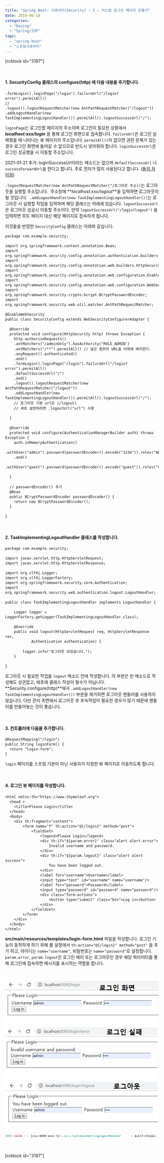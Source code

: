 ```yaml
---
title: "Spring Boot: 시큐리티(Security) – 2 – 커스텀 로그인 페이지 만들기"
date: 2019-06-10
categories: 
  - "DevLog"
  - "Spring/JSP"
tags: 
  - "spring-boot"
  - "스프링시큐리티"
---
```


\[rcblock id="3197"\]

 

#### **1\. SecurityConfig 클래스의 configure(http) 에 다음 내용을 추가합니다.**

```
.formLogin().loginPage("/login").failureUrl("/login?error").permitAll()
// 
.logout().logoutRequestMatcher(new AntPathRequestMatcher("/logout"))
.addLogoutHandler(new TaskImplementingLogoutHandler()).permitAll().logoutSuccessUrl("/");
```

`loginPage`는 로그인할 페이지의 주소이며 로그인이 필요한 상황에서 _**localhost:xxx/login**_ 을 통해 로그인 화면으로 접속합니다. `failureUrl`은 로그인 실패했을 때 나타나는 뷰 페이지의 주소입니다. `permitAll()`이 없으면 권한 문제가 있는 경우 로그인 화면에 들어갈 수 없으므로 반드시 넣어줘야 합니다. `loginSuccessUrl`은 로그인 성공했을 시 이동할 주소입니다.

2021-01-21 추가: loginSuccessUrl이라는 메소드는 없으며 `defaultSuccessUrl` 나 `successForwardUrl`을 한다고 합니다. 주로 전자가 많이 사용된다고 합니다. ([둘의 차이점](https://www.codejava.net/frameworks/spring-boot/spring-boot-security-customize-login-and-logout))

`.logoutRequestMatcher(new AntPathRequestMatcher("/로그아웃 주소))`는 로그아웃을 실행할 주소입니다.  주소창에 **_localhost:xxx/logout_**을 입력하면 로그아웃이 될 것입니다.  `.addLogoutHandler(new TaskImplementingLogoutHandler())`는 로그아웃 시 실행할 작업을 입력하며 해당 클래스는 아래에 있습니다. `logoutSuccessUrl`은 로그아웃 성공시 이동할 주소이다. 만약 `logoutSuccessUrl("/login?logout")` 을 입력하면 루트 페이지 대신 해당 페이지로 접속하게 됩니다.

이것들을 반영한 `SecurityConfig` 클래스는 아래와 같습니다.

```
package com.example.security;

import org.springframework.context.annotation.Bean;
import org.springframework.security.config.annotation.authentication.builders.AuthenticationManagerBuilder;
import org.springframework.security.config.annotation.web.builders.HttpSecurity;
import org.springframework.security.config.annotation.web.configuration.EnableWebSecurity;
import org.springframework.security.config.annotation.web.configuration.WebSecurityConfigurerAdapter;
import org.springframework.security.crypto.bcrypt.BCryptPasswordEncoder;
import org.springframework.security.web.util.matcher.AntPathRequestMatcher;

@EnableWebSecurity
public class SecurityConfig extends WebSecurityConfigurerAdapter {
  
  @Override
  protected void configure(HttpSecurity http) throws Exception {
    http.authorizeRequests()
    .antMatchers("/adminOnly").hasAuthority("ROLE_ADMIN")
    .antMatchers("/**").permitAll()	// 넓은 범위의 URL을 아래에 배치한다.
    .anyRequest().authenticated()
    .and()
    .formLogin().loginPage("/login").failureUrl("/login?error").permitAll() 
    .defaultSuccessUrl("/")	
    .and()
    .logout().logoutRequestMatcher(new AntPathRequestMatcher("/logout"))
    .addLogoutHandler(new TaskImplementingLogoutHandler()).permitAll().logoutSuccessUrl("/");	
    // 로그아웃 기본 url은 (/logout)
    // 새로 설정하려면 .logoutUrl("url") 사용	
    
  }
  
  @Override
  protected void configure(AuthenticationManagerBuilder auth) throws Exception {
    auth.inMemoryAuthentication()
    .withUser("admin").password(passwordEncoder().encode("1234")).roles("ADMIN")
    .and()
    .withUser("guest").password(passwordEncoder().encode("guest")).roles("GUEST");

  }
  
  // passwordEncoder() 추가
  @Bean
  public BCryptPasswordEncoder passwordEncoder() {
    return new BCryptPasswordEncoder();
  }

}
```

 

#### **2. TaskImplementingLogoutHandler 클래스를 작성합니다.**

```
package com.example.security;

import javax.servlet.http.HttpServletRequest;
import javax.servlet.http.HttpServletResponse;

import org.slf4j.Logger;
import org.slf4j.LoggerFactory;
import org.springframework.security.core.Authentication;
import org.springframework.security.web.authentication.logout.LogoutHandler;

public class TaskImplementingLogoutHandler implements LogoutHandler {
  
    Logger logger = LoggerFactory.getLogger(TaskImplementingLogoutHandler.class);

    @Override
    public void logout(HttpServletRequest req, HttpServletResponse res,
            Authentication authentication) {
    	
    	logger.info("로그아웃 되었습니다.");
    }

}
```

로그아웃 시 필요한 작업을 `logout` 메소드 안에 작성합니다. 이 부분은 빈 메소드로 작성해도 상관없고, 애초에 클래스 작성이 필수가 아닙니다. **Security.configure(http)**에서 `.addLogoutHandler(new TaskImplementingLogoutHandler())` 부분을 제거하면 로그아웃 핸들러를 사용하지 않습니다. 다만 관리 측면에서 로그아웃 후 후속작업이 필요한 경우가 많기 때문에 핸들러를 만들어놓는 것이 좋습니다.

 

#### **3\. 컨트롤러에 다음을 추가합니다.**

```
@RequestMapping("/login")
public String loginForm() {
  return "login-form";
}
```

`login` 페이지를 스프링 기본이 아닌 사용자가 지정한 뷰 페이지로 이동하도록 합니다.

 

#### **4\. 로그인 뷰 페이지를 작성합니다.**

```
<html xmlns:th="https://www.thymeleaf.org">
  <head >
    <title>Please Login</title>
  </head>
  <body>
    <div th:fragment="content">
        <form name="f" th:action="@{/login}" method="post">               
            <fieldset>
                <legend>Please Login</legend>
                <div th:if="${param.error}" class="alert alert-error">    
                    Invalid username and password.
                </div>
                <div th:if="${param.logout}" class="alert alert-success"> 
                    You have been logged out.
                </div>
                <label for="username">Username</label>
                <input type="text" id="username" name="username"/>        
                <label for="password">Password</label>
                <input type="password" id="password" name="password"/>    
                <div class="form-actions">
                    <button type="submit" class="btn">Log in</button>
                </div>
            </fieldset>
        </form>
    </div>
  </body>
</html>
```

**src/main/resources/templates/login-form.html** 파일을 작성합니다. 로그인 기능이 동작하게 하기 위해 폼 설정에서 `th:action="@{/login}" method="post"` 을 추가 하고, 아이디는 `name="username"`, 비밀번호는 `name="password"`로 설정합니다. `param.error`, `param.logout`은 로그인 에러 또는 로그아웃인 경우 해당 파라미터를 통해 로그인에 접속하면 메시지를 표시하는 역할을 합니다.

 

 ![](/assets/img/wp-content/uploads/2019/06/clogin1.png)

 ![](/assets/img/wp-content/uploads/2019/06/clogin2.png)

 

\[rcblock id="3197"\]
